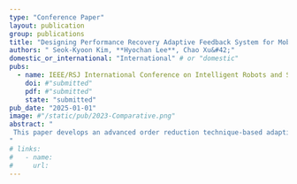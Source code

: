 ```yaml
---
type: "Conference Paper"
layout: publication
group: publications
title: "Designing Performance Recovery Adaptive Feedback System for Mobile Robot Trajectory Tracking Applications via Order ReductionTechnique*"
authors: " Seok-Kyoon Kim, **Hyochan Lee**, Chao Xu&#42;"
domestic_or_international: "International" # or "domestic"
pubs: 
  - name: IEEE/RSJ International Conference on Intelligent Robots and Systems (IROS) 2025
    doi: #"submitted"
    pdf: #"submitted"
    state: "submitted"
pub_date: "2025-01-01"
image: #"/static/pub/2023-Comparative.png"
abstract: "
 This paper develops an advanced order reduction technique-based adaptive feedback system for two-wheeled mobile robot (TWMR) trajectory tracking applications, recovering the desired tracking performance in the presence of model-plant mismatches. There exists two major contributions: (a) a proportional-integral (PI)-type filter smoothing the position measurements of the TWMRs to secure a high-quality feedback loop without system model information through the order reduction (OR) technique and (b) the adaptive feedback system includes the PI-type filter to accomplish the trajectory tracking mission of TWMRs with the guarantee of the performance recovery property through the OR technique. MATLAB/Simulink emulates the designed adaptive feedback system to highlight the practical advantages of the proposed technique.
"
# links:
#   - name: 
#     url: 
---
```

